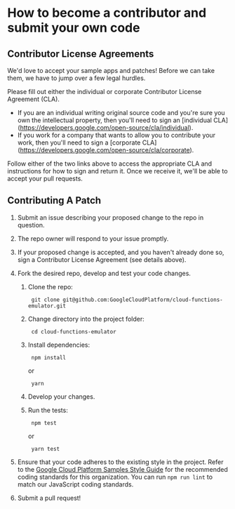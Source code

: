 # How to become a contributor and submit your own code

## Contributor License Agreements

We'd love to accept your sample apps and patches! Before we can take them, we
have to jump over a few legal hurdles.

Please fill out either the individual or corporate Contributor License Agreement
(CLA).

  * If you are an individual writing original source code and you're sure you
    own the intellectual property, then you'll need to sign an [individual CLA]
    (https://developers.google.com/open-source/cla/individual).
  * If you work for a company that wants to allow you to contribute your work,
    then you'll need to sign a [corporate CLA]
    (https://developers.google.com/open-source/cla/corporate).

Follow either of the two links above to access the appropriate CLA and
instructions for how to sign and return it. Once we receive it, we'll be able to
accept your pull requests.

## Contributing A Patch

1. Submit an issue describing your proposed change to the repo in question.
1. The repo owner will respond to your issue promptly.
1. If your proposed change is accepted, and you haven't already done so, sign a Contributor License Agreement (see details above).
1. Fork the desired repo, develop and test your code changes.

    1. Clone the repo:

            git clone git@github.com:GoogleCloudPlatform/cloud-functions-emulator.git

    1. Change directory into the project folder:

            cd cloud-functions-emulator

    1. Install dependencies:

            npm install

        or

            yarn

    1. Develop your changes.
    1. Run the tests:

            npm test

        or

            yarn test

1. Ensure that your code adheres to the existing style in the project. Refer to the
   [Google Cloud Platform Samples Style Guide](https://github.com/GoogleCloudPlatform/Template/wiki/style.html) for the
   recommended coding standards for this organization.  You can run `npm run lint` to match our JavaScript coding standards.
1. Submit a pull request!
